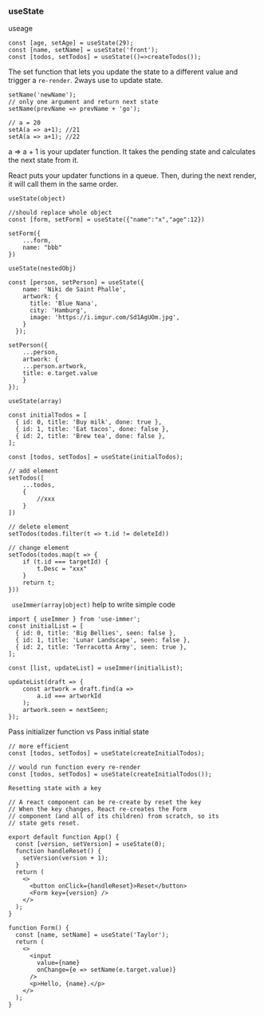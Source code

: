 ### useState

useage
```
const [age, setAge] = useState(29);
const [name, setName] = useState('front');
const [todos, setTodos] = useState(()=>createTodos());
```

The set function that lets you update the state to a different value and trigger a `re-render`. 2ways use to update state.
```
setName('newName');
// only one argument and return next state
setName(prevName => prevName + 'go');
```

```
// a = 20
setA(a => a+1); //21
setA(a => a+1); //22
```
a => a + 1 is your updater function. It takes the pending state and calculates the next state from it.

React puts your updater functions in a queue. Then, during the next render, it will call them in the same order.

`useState(object)`
```
//should replace whole object
const [form, setForm] = useState({"name":"x","age":12})

setForm({
    ...form,
    name: "bbb"
})
```

`useState(nestedObj)`
```
const [person, setPerson] = useState({
    name: 'Niki de Saint Phalle',
    artwork: {
      title: 'Blue Nana',
      city: 'Hamburg',
      image: 'https://i.imgur.com/Sd1AgUOm.jpg',
    }
  });

setPerson({
    ...person,
    artwork: {
    ...person.artwork,
    title: e.target.value
    }
});
```

`useState(array)`
```
const initialTodos = [
  { id: 0, title: 'Buy milk', done: true },
  { id: 1, title: 'Eat tacos', done: false },
  { id: 2, title: 'Brew tea', done: false },
];

const [todos, setTodos] = useState(initialTodos);

// add element
setTodos([
    ...todos,
    {
        //xxx
    }
])

// delete element
setTodos(todos.filter(t => t.id != deleteId))

// change element
setTodos(todos.map(t => {
    if (t.id === targetId) {
        t.Desc = "xxx"
    }
    return t;
}))
```
` useImmer(array|object)` help to write simple code
```
import { useImmer } from 'use-immer';
const initialList = [
  { id: 0, title: 'Big Bellies', seen: false },
  { id: 1, title: 'Lunar Landscape', seen: false },
  { id: 2, title: 'Terracotta Army', seen: true },
];

const [list, updateList] = useImmer(initialList);

updateList(draft => {
    const artwork = draft.find(a =>
        a.id === artworkId
    );
    artwork.seen = nextSeen;
});
```

Pass initializer function vs Pass initial state
```
// more efficient
const [todos, setTodos] = useState(createInitialTodos);

// would run function every re-render
const [todos, setTodos] = useState(createInitialTodos());
```

`Resetting state with a key`
```
// A react component can be re-create by reset the key
// When the key changes, React re-creates the Form
// component (and all of its children) from scratch, so its
// state gets reset.

export default function App() {
  const [version, setVersion] = useState(0);
  function handleReset() {
    setVersion(version + 1);
  }
  return (
    <>
      <button onClick={handleReset}>Reset</button>
      <Form key={version} />
    </>
  );
}

function Form() {
  const [name, setName] = useState('Taylor');
  return (
    <>
      <input
        value={name}
        onChange={e => setName(e.target.value)}
      />
      <p>Hello, {name}.</p>
    </>
  );
}
```
